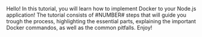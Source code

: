 Hello! In this tutorial, you will learn how to implement Docker to your Node.js application! The tutorial consists of #NUMBER# steps that will guide you trough the process, highlighting the essential parts, explaining the important Docker commandos, as well as the common pitfalls. Enjoy!